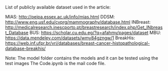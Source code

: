 List of publicly available dataset used in the article:

MIAS:     http://peipa.essex.ac.uk/info/mias.html
DDSM:     http://www.eng.usf.edu/cvprg/mammography/database.html
INBreast: http://medicalresearch.inescporto.pt/breastresearch/index.php/Get_INbreast_Database
BUS:      https://scholar.cu.edu.eg/?q=afahmy/pages/dataset
MBU:      https://data.mendeley.com/datasets/wmy84gzngw/1
BreakHis: https://web.inf.ufpr.br/vri/databases/breast-cancer-histopathological-database-breakhis/


Note:
The model folder contains the models and it can be tested using the test images
The Code.ipynb is the mail code file.
